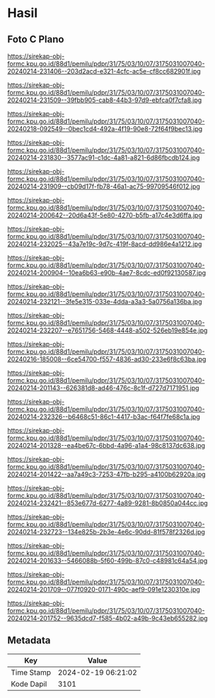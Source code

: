 # Hasil

## Foto C Plano

https://sirekap-obj-formc.kpu.go.id/88d1/pemilu/pdpr/31/75/03/10/07/3175031007040-20240214-231406--203d2acd-e321-4cfc-ac5e-cf8cc682901f.jpg

https://sirekap-obj-formc.kpu.go.id/88d1/pemilu/pdpr/31/75/03/10/07/3175031007040-20240214-231509--39fbb905-cab8-44b3-97d9-ebfca0f7cfa8.jpg

https://sirekap-obj-formc.kpu.go.id/88d1/pemilu/pdpr/31/75/03/10/07/3175031007040-20240218-092549--0bec1cd4-492a-4f19-90e8-72f64f9bec13.jpg

https://sirekap-obj-formc.kpu.go.id/88d1/pemilu/pdpr/31/75/03/10/07/3175031007040-20240214-231830--3577ac91-c1dc-4a81-a821-6d86fbcdb124.jpg

https://sirekap-obj-formc.kpu.go.id/88d1/pemilu/pdpr/31/75/03/10/07/3175031007040-20240214-231909--cb09d17f-fb78-46a1-ac75-99709546f012.jpg

https://sirekap-obj-formc.kpu.go.id/88d1/pemilu/pdpr/31/75/03/10/07/3175031007040-20240214-200642--20d6a43f-5e80-4270-b5fb-a17c4e3d6ffa.jpg

https://sirekap-obj-formc.kpu.go.id/88d1/pemilu/pdpr/31/75/03/10/07/3175031007040-20240214-232025--43a7e19c-9d7c-419f-8acd-dd986e4a1212.jpg

https://sirekap-obj-formc.kpu.go.id/88d1/pemilu/pdpr/31/75/03/10/07/3175031007040-20240214-200904--10ea6b63-e90b-4ae7-8cdc-ed0f92130587.jpg

https://sirekap-obj-formc.kpu.go.id/88d1/pemilu/pdpr/31/75/03/10/07/3175031007040-20240214-232121--3fe5e315-033e-4dda-a3a3-5a0756a136ba.jpg

https://sirekap-obj-formc.kpu.go.id/88d1/pemilu/pdpr/31/75/03/10/07/3175031007040-20240214-232207--e7651756-5468-4448-a502-526eb19e854e.jpg

https://sirekap-obj-formc.kpu.go.id/88d1/pemilu/pdpr/31/75/03/10/07/3175031007040-20240216-185008--6ce54700-f557-4836-ad30-233e6f8c63ba.jpg

https://sirekap-obj-formc.kpu.go.id/88d1/pemilu/pdpr/31/75/03/10/07/3175031007040-20240214-201143--626381d8-ad46-476c-8c1f-d727d7171951.jpg

https://sirekap-obj-formc.kpu.go.id/88d1/pemilu/pdpr/31/75/03/10/07/3175031007040-20240214-232326--b6468c51-86c1-4417-b3ac-f64f7fe68c1a.jpg

https://sirekap-obj-formc.kpu.go.id/88d1/pemilu/pdpr/31/75/03/10/07/3175031007040-20240214-201328--ea4be67c-6bbd-4a96-a1a4-98c8137dc638.jpg

https://sirekap-obj-formc.kpu.go.id/88d1/pemilu/pdpr/31/75/03/10/07/3175031007040-20240214-201422--aa7a49c3-7253-47fb-b295-a4100b62920a.jpg

https://sirekap-obj-formc.kpu.go.id/88d1/pemilu/pdpr/31/75/03/10/07/3175031007040-20240214-232421--853e677d-6277-4a89-9281-8b0850a044cc.jpg

https://sirekap-obj-formc.kpu.go.id/88d1/pemilu/pdpr/31/75/03/10/07/3175031007040-20240214-232723--134e825b-2b3e-4e6c-90dd-81f578f2326d.jpg

https://sirekap-obj-formc.kpu.go.id/88d1/pemilu/pdpr/31/75/03/10/07/3175031007040-20240214-201633--5466088b-5f60-499b-87c0-c48981c64a54.jpg

https://sirekap-obj-formc.kpu.go.id/88d1/pemilu/pdpr/31/75/03/10/07/3175031007040-20240214-201709--077f0920-0171-490c-aef9-091e1230310e.jpg

https://sirekap-obj-formc.kpu.go.id/88d1/pemilu/pdpr/31/75/03/10/07/3175031007040-20240214-201752--9635dcd7-f585-4b02-a49b-9c43eb655282.jpg


## Metadata

| Key        | Value               |
| ---------- | ------------------- |
| Time Stamp | 2024-02-19 06:21:02 |
| Kode Dapil | 3101                |



